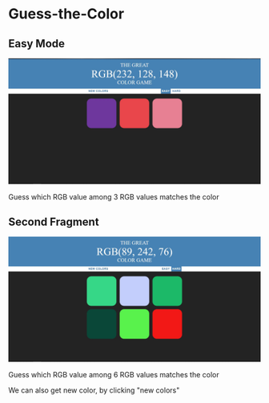 # Guess-the-Color
 
## Easy Mode
![easy-mode](easy.jpg) 
<p>Guess which RGB value among 3 RGB values matches the color</p>

## Second Fragment
![difficult-mode](hard.jpg) 
<p>Guess which RGB value among 6 RGB values matches the color</p>

<p>We can also get new color, by clicking "new colors"</p>
